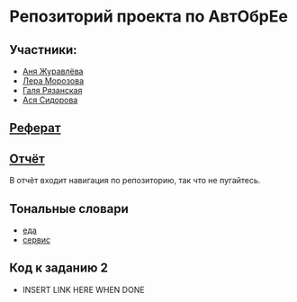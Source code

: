 # Репозиторий проекта по АвтОбрЕе
## Участники:
- [Аня Журавлёва](https://github.com/AnnaZhuravleva)
- [Лера Морозова](https://github.com/leramorozova)
- [Галя Рязанская](https://github.com/flying-bear/)
- [Ася Сидорова](https://github.com/SerasLain)
## [Реферат](https://github.com/AnnaZhuravleva/avtobreja/blob/master/referat.pdf)
## [Отчёт](https://github.com/AnnaZhuravleva/avtobreja/blob/master/report.ipynb)
В отчёт входит навигация по репозиторию, так что не пугайтесь.
## Тональные словари
- [еда](https://github.com/AnnaZhuravleva/avtobreja/blob/master/seeds/final_food_scores.csv)
- [сервис](https://github.com/AnnaZhuravleva/avtobreja/blob/master/seeds/final_service_scores.csv)
## Код к заданию 2
- INSERT LINK HERE WHEN DONE
